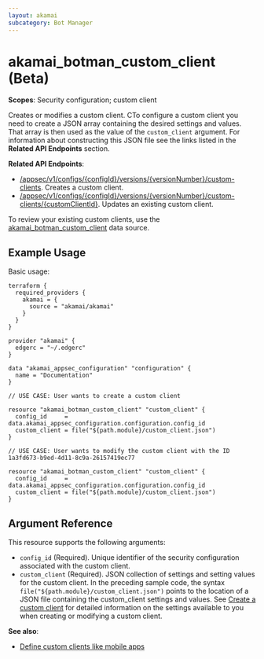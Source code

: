 ```yaml
---
layout: akamai
subcategory: Bot Manager
---
```


# akamai_botman_custom_client (Beta)

**Scopes**: Security configuration; custom client

Creates or modifies a custom client. CTo configure a custom client you need to create a JSON array containing the desired settings and values. That array is then used as the value of the `custom_client` argument. For information about constructing this JSON file see the links listed in the **Related API Endpoints** section.

**Related API Endpoints**:

- [/appsec/v1/configs/{configId}/versions/{versionNumber}/custom-clients](https://techdocs.akamai.com/bot-manager/reference/post-custom-client). Creates a custom client.
- [/appsec/v1/configs/{configId}/versions/{versionNumber}/custom-clients/{customClientId}](https://techdocs.akamai.com/bot-manager/reference/put-custom-client). Updates an existing custom client.

To review your existing custom clients, use the [akamai_botman_custom_client](../data-sources/akamai_botman_custom_client) data source.

## Example Usage

Basic usage:

```
terraform {
  required_providers {
    akamai = {
      source = "akamai/akamai"
    }
  }
}

provider "akamai" {
  edgerc = "~/.edgerc"
}

data "akamai_appsec_configuration" "configuration" {
  name = "Documentation"
}

// USE CASE: User wants to create a custom client

resource "akamai_botman_custom_client" "custom_client" {
  config_id     = data.akamai_appsec_configuration.configuration.config_id
  custom_client = file("${path.module}/custom_client.json")
}

// USE CASE: User wants to modify the custom client with the ID 1a3fd673-b9ed-4d11-8c9a-26157419ec77

resource "akamai_botman_custom_client" "custom_client" {
  config_id     = data.akamai_appsec_configuration.configuration.config_id
  custom_client = file("${path.module}/custom_client.json")
}
```

## Argument Reference

This resource supports the following arguments:

- `config_id` (Required). Unique identifier of the security configuration associated with the custom client.
- `custom_client` (Required). JSON collection of settings and setting values for the custom client.  In the preceding sample code, the syntax `file("${path.module}/custom_client.json")` points to the location of a JSON file containing the custom_client settings and values.
    See [Create a custom client](https://techdocs.akamai.com/bot-manager/reference/post-custom-client) for detailed information on the settings available to you when creating or modifying a custom client.

**See also**:

- [Define custom clients like mobile apps](https://techdocs.akamai.com/bot-manager/docs/define-custom-clients-like-mobile-apps)
